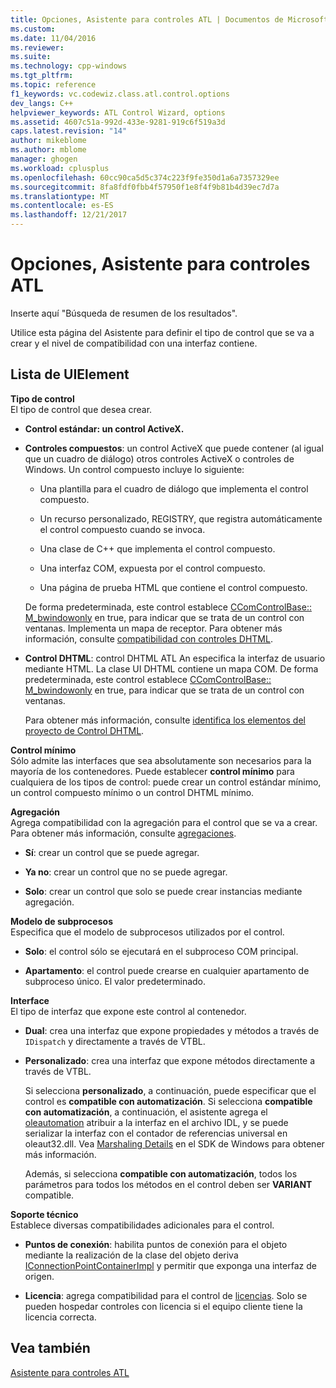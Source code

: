 ```yaml
---
title: Opciones, Asistente para controles ATL | Documentos de Microsoft
ms.custom: 
ms.date: 11/04/2016
ms.reviewer: 
ms.suite: 
ms.technology: cpp-windows
ms.tgt_pltfrm: 
ms.topic: reference
f1_keywords: vc.codewiz.class.atl.control.options
dev_langs: C++
helpviewer_keywords: ATL Control Wizard, options
ms.assetid: 4607c51a-992d-433e-9281-919c6f519a3d
caps.latest.revision: "14"
author: mikeblome
ms.author: mblome
manager: ghogen
ms.workload: cplusplus
ms.openlocfilehash: 60cc90ca5d5c374c223f9fe350d1a6a7357329ee
ms.sourcegitcommit: 8fa8fdf0fbb4f57950f1e8f4f9b81b4d39ec7d7a
ms.translationtype: MT
ms.contentlocale: es-ES
ms.lasthandoff: 12/21/2017
---
```

# <a name="options-atl-control-wizard"></a>Opciones, Asistente para controles ATL
Inserte aquí "Búsqueda de resumen de los resultados".  
  
 Utilice esta página del Asistente para definir el tipo de control que se va a crear y el nivel de compatibilidad con una interfaz contiene.  
  
## <a name="uielement-list"></a>Lista de UIElement  
 **Tipo de control**  
 El tipo de control que desea crear.  
  
-   **Control estándar: un control ActiveX.**  
  
-   **Controles compuestos**: un control ActiveX que puede contener (al igual que un cuadro de diálogo) otros controles ActiveX o controles de Windows. Un control compuesto incluye lo siguiente:  
  
    -   Una plantilla para el cuadro de diálogo que implementa el control compuesto.  
  
    -   Un recurso personalizado, REGISTRY, que registra automáticamente el control compuesto cuando se invoca.  
  
    -   Una clase de C++ que implementa el control compuesto.  
  
    -   Una interfaz COM, expuesta por el control compuesto.  
  
    -   Una página de prueba HTML que contiene el control compuesto.  
  
     De forma predeterminada, este control establece [CComControlBase:: M_bwindowonly](../../atl/reference/ccomcontrolbase-class.md#m_bwindowonly) en true, para indicar que se trata de un control con ventanas. Implementa un mapa de receptor. Para obtener más información, consulte [compatibilidad con controles DHTML](../../atl/atl-support-for-dhtml-controls.md).  
  
-   **Control DHTML**: control DHTML ATL An especifica la interfaz de usuario mediante HTML. La clase UI DHTML contiene un mapa COM. De forma predeterminada, este control establece [CComControlBase:: M_bwindowonly](../../atl/reference/ccomcontrolbase-class.md#m_bwindowonly) en true, para indicar que se trata de un control con ventanas.  
  
     Para obtener más información, consulte [identifica los elementos del proyecto de Control DHTML](../../atl/identifying-the-elements-of-the-dhtml-control-project.md).  
  
 **Control mínimo**  
 Sólo admite las interfaces que sea absolutamente son necesarios para la mayoría de los contenedores. Puede establecer **control mínimo** para cualquiera de los tipos de control: puede crear un control estándar mínimo, un control compuesto mínimo o un control DHTML mínimo.  
  
 **Agregación**  
 Agrega compatibilidad con la agregación para el control que se va a crear. Para obtener más información, consulte [agregaciones](../../atl/aggregation.md).  
  
-   **Sí**: crear un control que se puede agregar.  
  
-   **Ya no**: crear un control que no se puede agregar.  
  
-   **Solo**: crear un control que solo se puede crear instancias mediante agregación.  
  
 **Modelo de subprocesos**  
 Especifica que el modelo de subprocesos utilizados por el control.  
  
-   **Solo**: el control sólo se ejecutará en el subproceso COM principal.  
  
-   **Apartamento**: el control puede crearse en cualquier apartamento de subproceso único. El valor predeterminado.  
  
 **Interface**  
 El tipo de interfaz que expone este control al contenedor.  
  
-   **Dual**: crea una interfaz que expone propiedades y métodos a través de `IDispatch` y directamente a través de VTBL.  
  
-   **Personalizado**: crea una interfaz que expone métodos directamente a través de VTBL.  
  
     Si selecciona **personalizado**, a continuación, puede especificar que el control es **compatible con automatización**. Si selecciona **compatible con automatización**, a continuación, el asistente agrega el [oleautomation](../../windows/oleautomation.md) atribuir a la interfaz en el archivo IDL, y se puede serializar la interfaz con el contador de referencias universal en oleaut32.dll. Vea [Marshaling Details](http://msdn.microsoft.com/library/windows/desktop/ms692621) en el SDK de Windows para obtener más información.  
  
     Además, si selecciona **compatible con automatización**, todos los parámetros para todos los métodos en el control deben ser **VARIANT** compatible.  
  
 **Soporte técnico**  
 Establece diversas compatibilidades adicionales para el control.  
  
-   **Puntos de conexión**: habilita puntos de conexión para el objeto mediante la realización de la clase del objeto deriva [IConnectionPointContainerImpl](../../atl/reference/iconnectionpointcontainerimpl-class.md) y permitir que exponga una interfaz de origen.  
  
-   **Licencia**: agrega compatibilidad para el control de [licencias](http://msdn.microsoft.com/library/windows/desktop/ms690543). Solo se pueden hospedar controles con licencia si el equipo cliente tiene la licencia correcta.  
  
## <a name="see-also"></a>Vea también  
 [Asistente para controles ATL](../../atl/reference/atl-control-wizard.md)

